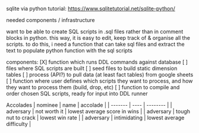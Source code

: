 sqlite via python tutorial: https://www.sqlitetutorial.net/sqlite-python/

needed components / infrastructure

want to be able to create SQL scripts in .sql files rather than in comment blocks in python. this way, it is easy to edit, keep track of & organise all the scripts.
to do this, i need a function that can take sql files and extract the text to populate python function with the sql scripts

components:
[X] function which runs DDL commands against database
[ ] files where SQL scripts are built
[ ] seed files to build static dimension tables
[ ] process (API?) to pull data (at least fact tables) from google sheets
[ ] function where user defines which scripts they want to process, and how they want to process them (build, drop, etc)
[ ] function to compile and order chosen SQL scripts, ready for input into DDL runner



Accolades
| nominee | name | accolade |
| ------- | ---- | -------- |
| adversary | not worth it | lowest average score in wins |
| adversary | tough nut to crack | lowest win rate |
| adversary | intimidating | lowest average difficulty |